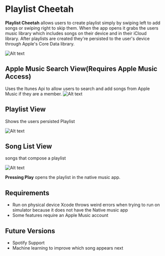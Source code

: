 # Playlist Cheetah

**Playlist Cheetah** allows users to create playlist simply by swiping left to add songs or swiping right to skip them. When the app opens it grabs the users music library which includes songs on their device and in their iCloud library. After playlists are created they're persisted to the user's device through Apple's Core Data library.

![Alt text](https://cloud.githubusercontent.com/assets/20712747/22717136/007bb9c2-ed5f-11e6-8552-e0678550fb28.jpg)

## Apple Music Search View(Requires Apple Music Access)

Uses the Itunes Api to allow users to search and add songs from Apple Music if they are a member.
![Alt text](https://cloud.githubusercontent.com/assets/20712747/22717138/007c0792-ed5f-11e6-80d7-ef3e7fec35a2.jpg)

## Playlist View
Shows the users persisted Playlist

![Alt text](https://cloud.githubusercontent.com/assets/20712747/22717137/007bf37e-ed5f-11e6-9967-1d9424e7e3c4.jpg)

## Song List View
songs that compose a playlist

![Alt text](https://cloud.githubusercontent.com/assets/20712747/22717135/007b4000-ed5f-11e6-9fdf-8b5d1138a4b2.jpg)

**Pressing Play** opens the playlist in the native music app.

## Requirements
* Run on physical device Xcode throws weird errors when trying to run on simulator because it does not have the Native music app
* Some features require an Apple Music account

## Future Versions
* Spotify Support
* Machine learning to improve which song appears next
